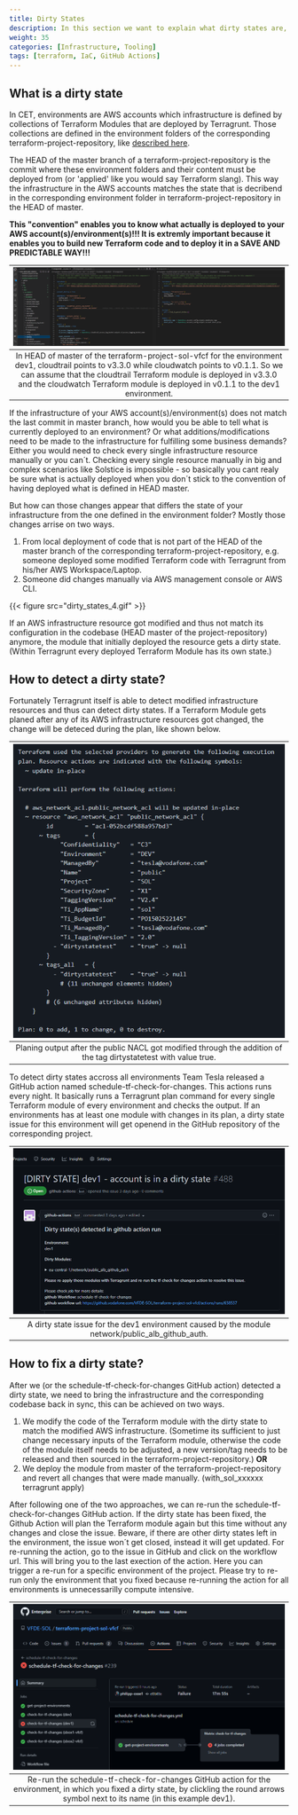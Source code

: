 ```yaml
---
title: Dirty States
description: In this section we want to explain what dirty states are, how to detect them and how to resolve them.
weight: 35
categories: [Infrastructure, Tooling]
tags: [terraform, IaC, GitHub Actions]
---
```



## What is a dirty state

In CET, environments are AWS accounts which infrastructure is defined by collections of Terraform Modules that are deployed by Terragrunt. Those collections are defined in the environment folders of the corresponding terraform-project-repository, like [described here](./infrastructure_development.html).

The HEAD of the master branch of a terraform-project-repository is the commit where these environment folders and their content must be deployed from (or 'applied' like you would say Terraform slang). This way the infrastructure in the AWS accounts matches the state that is decribend in the corresponding environment folder in terraform-project-repository in the HEAD of master.

**This "convention" enables you to know what actually is deployed to your AWS account(s)/environment(s)!!! It is extremly important because it enables you to build new Terraform code and to deploy it in a SAVE AND PREDICTABLE WAY!!!**

| [![](./dirty_states_3.png)](./dirty_states_3.png)   |
|:-------------------------------------:|
| In HEAD of master of the terraform-project-sol-vfcf for the environment dev1, cloudtrail points to v3.3.0 while cloudwatch points to v0.1.1. So we can assume that the cloudtrail Terraform module is deployed in v3.3.0 and the cloudwatch Terraform module is deployed in v0.1.1 to the dev1 environment. |

If the infrastructure of your AWS account(s)/environment(s) does not match the last commit in master branch, how would you be able to tell what is currently deployed to an environment? Or what additions/modifications need to be made to the infrastructure for fulfilling some business demands? Either you would need to check every single infrastructure resource manually or you can´t. Checking every single resource manually in big and complex scenarios like Solstice is impossible - so basically you cant realy be sure what is actually deployed when you don´t stick to the convention of having deployed what is defined in HEAD master.

But how can those changes appear that differs the state of your infrastructure from the one defined in the environment folder? Mostly those changes arrise on two ways.

1. From local deployment of code that is not part of the HEAD of the master branch of the corresponding terraform-project-repository, e.g. someone deployed some modified Terraform code with Terragrunt from his/her AWS Workspace/Laptop.
2. Someone did changes manually via AWS management console or AWS CLI.

{{< figure src="dirty_states_4.gif" >}}

If an AWS infrastructure resource got modified and thus not match its configuration in the codebase (HEAD master of the project-repository) anymore, the module that initially deployed the resource gets a dirty state. (Within Terragrunt every deployed Terraform Module has its own state.)

## How to detect a dirty state?
Fortunately Terragrunt itself is able to detect modified infrastructure resources and thus can detect dirty states. If a Terraform Module gets planed after any of its AWS infrastructure resources got changed, the change will be deteced during the plan, like shown below.

| [![](./dirty_states_0.png)](./dirty_states_0.png)   |
|:-------------------------------------:|
| Planing output after the public NACL got modified through the addition of the tag dirtystatetest with value true. |

To detect dirty states accross all environments Team Tesla released a GitHub action named schedule-tf-check-for-changes. This actions runs every night. It basically runs a Terragrunt plan command for every single Terraform module of every environment and checks the output. If an environments has at least one module with changes in its plan, a dirty state issue for this environment will get openend in the GitHub repository of the corresponding project.

| [![](./dirty_states_1.png)](./dirty_states_1.png)   |
|:-------------------------------------:|
| A dirty state issue for the dev1 environment caused by the module network/public_alb_github_auth. |

## How to fix a dirty state?

After we (or the schedule-tf-check-for-changes GitHub action) detected a dirty state, we need to bring the infrastructure and the corresponding codebase back in sync, this can be achieved on two ways.
1. We modify the code of the Terraform module with the dirty state to match the modified AWS infrastructure. (Sometime its sufficient to just change necessary inputs of the Terraform module, otherwise the code of the module itself needs to be adjusted, a new version/tag needs to be released and then sourced in the terraform-project-repository.)
**OR**
2. We deploy the module from master of the terraform-project-repository and revert all changes that were made manually. (with_sol_xxxxxx terragrunt apply)

After following one of the two approaches, we can re-run the schedule-tf-check-for-changes GitHub action. If the dirty state has been fixed, the Github Action will plan the Terraform module again but this time without any changes and close the issue. Beware, if there are other dirty states left in the environment, the issue won´t get closed, instead it will get updated.
For re-running the action, go to the issue in GitHub and click on the workflow url. This will bring you to the last exection of the action. Here you can trigger a re-run for a specific environment of the project. Please try to re-run only the environment that you fixed because re-running the action for all environments is unnecessarilly compute intensive.

| [![](./dirty_states_2.png)](./dirty_states_2.png)   |
|:-------------------------------------:|
| Re-run the schedule-tf-check-for-changes GitHub action for the environment, in which you fixed a dirty state, by clickling the round arrows symbol next to its name (in this example dev1). |
